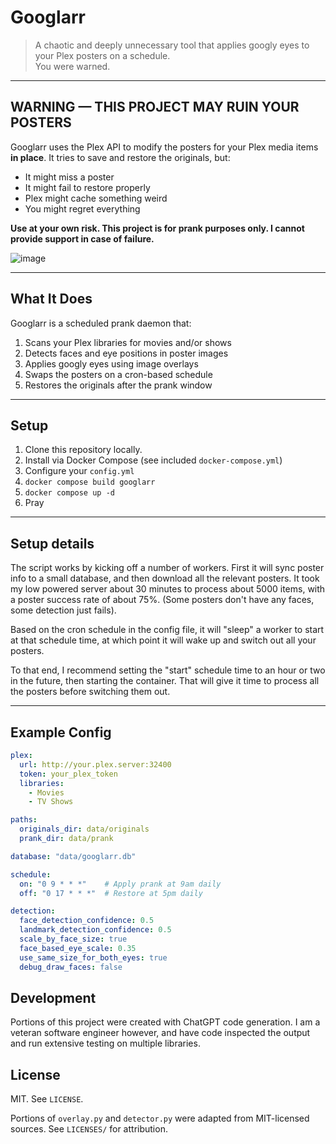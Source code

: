 # Googlarr

> A chaotic and deeply unnecessary tool that applies googly eyes to your Plex posters on a schedule.  
> You were warned.

---

## WARNING — THIS PROJECT MAY RUIN YOUR POSTERS

Googlarr uses the Plex API to modify the posters for your Plex media items **in place**. It tries to save and restore the originals, but:

- It might miss a poster
- It might fail to restore properly
- Plex might cache something weird
- You might regret everything

**Use at your own risk. This project is for prank purposes only. I cannot provide support in case of failure.**

![image](https://github.com/user-attachments/assets/b9b659b5-9339-49db-8836-d0eb18624c7a)

---

## What It Does

Googlarr is a scheduled prank daemon that:

1. Scans your Plex libraries for movies and/or shows
2. Detects faces and eye positions in poster images
3. Applies googly eyes using image overlays
4. Swaps the posters on a cron-based schedule
5. Restores the originals after the prank window

---

## Setup

1. Clone this repository locally.
2. Install via Docker Compose (see included `docker-compose.yml`)
3. Configure your `config.yml`
4. `docker compose build googlarr`
5. `docker compose up -d`
6. Pray

---

## Setup details

The script works by kicking off a number of workers. First it will sync poster info to a small database, and then download all the relevant posters. It took my low powered server about 30 minutes to process about 5000 items, with a poster success rate of about 75%. (Some posters don't have any faces, some detection just fails).

Based on the cron schedule in the config file, it will "sleep" a worker to start at that schedule time, at which point it will wake up and switch out all your posters.

To that end, I recommend setting the "start" schedule time to an hour or two in the future, then starting the container. That will give it time to process all the posters before switching them out.

---

## Example Config

```yaml
plex:
  url: http://your.plex.server:32400
  token: your_plex_token
  libraries:
    - Movies
    - TV Shows

paths:
  originals_dir: data/originals
  prank_dir: data/prank

database: "data/googlarr.db"

schedule:
  on: "0 9 * * *"    # Apply prank at 9am daily
  off: "0 17 * * *"  # Restore at 5pm daily

detection:
  face_detection_confidence: 0.5
  landmark_detection_confidence: 0.5
  scale_by_face_size: true
  face_based_eye_scale: 0.35
  use_same_size_for_both_eyes: true
  debug_draw_faces: false
```

## Development

Portions of this project were created with ChatGPT code generation. I am a veteran software engineer however, and have code inspected the output and run extensive testing on multiple libraries.

## License
MIT. See `LICENSE`.

Portions of `overlay.py` and `detector.py` were adapted from MIT-licensed sources. See `LICENSES/` for attribution.
